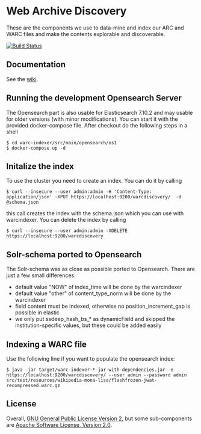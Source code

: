 Web Archive Discovery
=====================

These are the components we use to data-mine and index our ARC and WARC files and make the contents explorable and discoverable.

[![Build Status](https://travis-ci.org/ukwa/webarchive-discovery.png?branch=master)](https://travis-ci.org/ukwa/webarchive-discovery/)

Documentation
-------------

See the [wiki](https://github.com/ukwa/webarchive-discovery/wiki).

Running the development Opensearch Server
-----------------------------------------

The Opensearch part is also usable for Elasticsearch 7.10.2 and may usable for older versions (with minor modifications). You can start it with the provided docker-compose file. After checkout do the following steps in a shell

    $ cd warc-indexer/src/main/opensearch/os1
    $ docker-compose up -d

## Initalize the index

To use the cluster you need to create an index. You can do it by calling 

    $ curl --insecure --user admin:admin -H 'Content-Type: application/json' -XPUT https://localhost:9200/warcdiscovery/  -d @schema.json

this call creates the index with the schema.json which you can use with warcindexer.
You can delete the index by calling

    $ curl --insecure --user admin:admin -XDELETE https://localhost:9200/warcdiscovery

## Solr-schema ported to Opensearch

The Solr-schema was as close as possible ported to Opensearch. There are just a few small differences:

* default value "NOW" of index_time will be done by the warcindexer
* default value "other" of content_type_norm will be done by the warcindexer
* field content must be indexed, otherwise no position_increment_gap is possible in elastic
* we only put ssdeep_hash_bs_* as dynamicField and skipped the institution-specific values, but these could be added easily 

Indexing a WARC file
--------------------

Use the following line if you want to populate the opensearch index:

    $ java -jar target/warc-indexer-*-jar-with-dependencies.jar -e https://localhost:9200/warcdiscovery/ --user admin --password admin src/test/resources/wikipedia-mona-lisa/flashfrozen-jwat-recompressed.warc.gz



License
-------

Overall, [GNU General Public License Version 2](http://www.gnu.org/copyleft/gpl.html), but some sub-components are [Apache Software License, Version 2.0](http://www.apache.org/licenses/LICENSE-2.0.txt).
